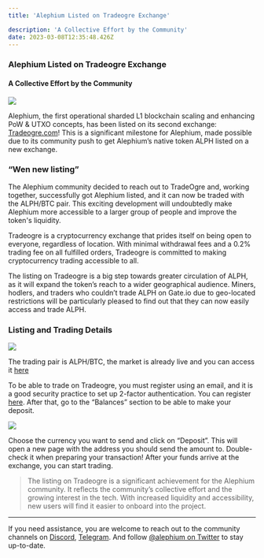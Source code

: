 ```yaml
---
title: 'Alephium Listed on Tradeogre Exchange'

description: 'A Collective Effort by the Community'
date: 2023-03-08T12:35:48.426Z
---
```


### Alephium Listed on Tradeogre Exchange

#### A Collective Effort by the Community

![](https://cdn-images-1.medium.com/max/800/0*-p7KhMBtC5hW3j1M)

Alephium, the first operational sharded L1 blockchain scaling and enhancing PoW & UTXO concepts, has been listed on its second exchange: <a href="https://tradeogre.com/exchange/BTC-ALPH" class="markup--anchor markup--p-anchor" data-href="https://tradeogre.com/exchange/BTC-ALPH" rel="noopener" target="_blank">Tradeogre.com</a>! This is a significant milestone for Alephium, made possible due to its community push to get Alephium’s native token ALPH listed on a new exchange.

### “Wen new listing”

The Alephium community decided to reach out to TradeOgre and, working together, successfully got Alephium listed, and it can now be traded with the ALPH/BTC pair. This exciting development will undoubtedly make Alephium more accessible to a larger group of people and improve the token's liquidity.

Tradeogre is a cryptocurrency exchange that prides itself on being open to everyone, regardless of location. With minimal withdrawal fees and a 0.2% trading fee on all fulfilled orders, Tradeogre is committed to making cryptocurrency trading accessible to all.

The listing on Tradeogre is a big step towards greater circulation of ALPH, as it will expand the token’s reach to a wider geographical audience. Miners, hodlers, and traders who couldn’t trade ALPH on Gate.io due to geo-located restrictions will be particularly pleased to find out that they can now easily access and trade ALPH.

### Listing and Trading Details

![](https://cdn-images-1.medium.com/max/800/0*TnWwa4tKOAyz2LGT)

The trading pair is ALPH/BTC, the market is already live and you can access it <a href="https://tradeogre.com/exchange/BTC-ALPH" class="markup--anchor markup--p-anchor" data-href="https://tradeogre.com/exchange/BTC-ALPH" rel="noopener" target="_blank">here</a>

To be able to trade on Tradeogre, you must register using an email, and it is a good security practice to set up 2-factor authentication. You can register <a href="https://tradeogre.com/account/signin" class="markup--anchor markup--p-anchor" data-href="https://tradeogre.com/account/signin" rel="noopener" target="_blank">here</a>. After that, go to the “Balances” section to be able to make your deposit.

![](https://cdn-images-1.medium.com/max/800/0*zHCHsp_nWiWuATNS)

Choose the currency you want to send and click on “Deposit”. This will open a new page with the address you should send the amount to. Double-check it when preparing your transaction! After your funds arrive at the exchange, you can start trading.

> The listing on Tradeogre is a significant achievement for the Alephium community. It reflects the community’s collective effort and the growing interest in the tech. With increased liquidity and accessibility, new users will find it easier to onboard into the project.

---

If you need assistance, you are welcome to reach out to the community channels on <a href="https://alephium.org/discord" class="markup--anchor markup--p-anchor" data-href="https://alephium.org/discord" rel="noopener" target="_blank">Discord</a>, <a href="https://t.me/alephiumgroup" class="markup--anchor markup--p-anchor" data-href="https://t.me/alephiumgroup" rel="noopener" target="_blank">Telegram</a>. And follow <a href="https://twitter.com/alephium" class="markup--anchor markup--p-anchor" data-href="https://twitter.com/alephium" rel="noopener" target="_blank">@alephium on Twitter</a> to stay up-to-date.
